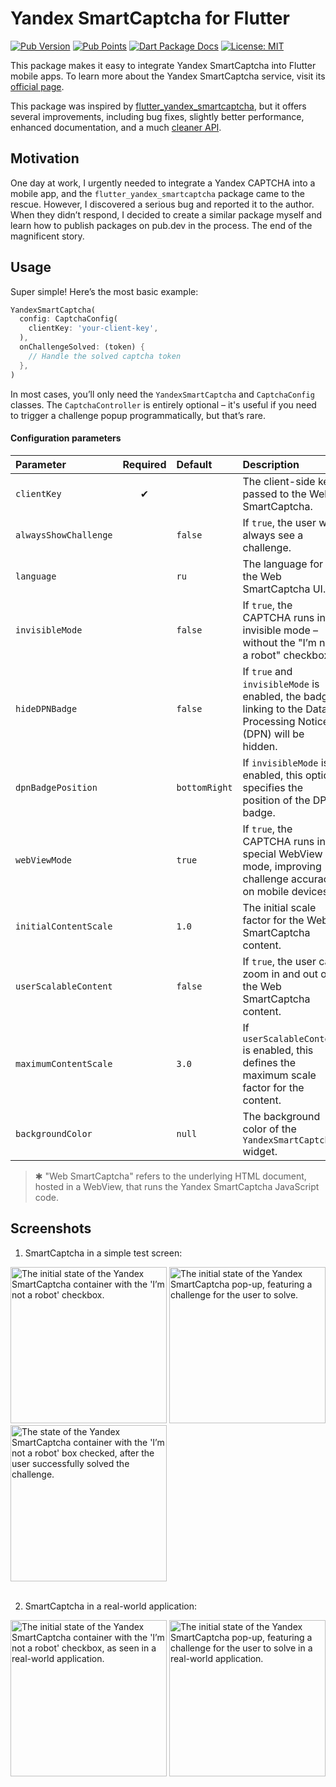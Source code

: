 # Yandex SmartCaptcha for Flutter

[![Pub Version](https://img.shields.io/pub/v/yandex_smart_captcha.svg?color=e97436)](https://pub.dev/packages/yandex_smart_captcha) [![Pub Points](https://img.shields.io/pub/points/yandex_smart_captcha.svg?color=53ab36)](https://pub.dev/packages/yandex_smart_captcha/score) [![Dart Package Docs](https://img.shields.io/badge/documentation-latest-blue.svg)](https://pub.dev/documentation/yandex_smart_captcha/latest) [![License: MIT](https://img.shields.io/badge/license-MIT-purple.svg)](https://opensource.org/licenses/MIT)

This package makes it easy to integrate Yandex SmartCaptcha into Flutter mobile apps. To learn more about the Yandex SmartCaptcha service, visit its [official page](https://yandex.cloud/en/services/smartcaptcha).

This package was inspired by [flutter_yandex_smartcaptcha](https://pub.dev/packages/flutter_yandex_smartcaptcha), but it offers several improvements, including bug fixes, slightly better performance, enhanced documentation, and a much [cleaner API](https://pub.dev/documentation/yandex_smart_captcha/latest/yandex_smart_captcha).

## Motivation

One day at work, I urgently needed to integrate a Yandex CAPTCHA into a mobile app, and the `flutter_yandex_smartcaptcha` package came to the rescue. However, I discovered a serious bug and reported it to the author. When they didn’t respond, I decided to create a similar package myself and learn how to publish packages on pub.dev in the process. The end of the magnificent story.


## Usage

Super simple! Here’s the most basic example:

```dart
YandexSmartCaptcha(
  config: CaptchaConfig(
    clientKey: 'your-client-key',
  ),
  onChallengeSolved: (token) {
    // Handle the solved captcha token
  },
)
```

In most cases, you’ll only need the `YandexSmartCaptcha` and `CaptchaConfig` classes. The `CaptchaController` is entirely optional – it's useful if you need to trigger a challenge popup programmatically, but that’s rare.

#### Configuration parameters
| Parameter | Required | Default | Description |
|:----------|:-----------:|:------------|:------------|
| `clientKey` | ✔ |  | The client-side key passed to the Web SmartCaptcha. |
| `alwaysShowChallenge` |  | `false` | If `true`, the user will always see a challenge. |
| `language` |  | `ru` | The language for the Web SmartCaptcha UI. |
| `invisibleMode` |  | `false` | If `true`, the CAPTCHA runs in invisible mode – without the "I’m not a robot" checkbox. |
| `hideDPNBadge` |  | `false` | If `true` and `invisibleMode` is enabled, the badge linking to the Data Processing Notice (DPN) will be hidden. |
| `dpnBadgePosition` |  | `bottomRight` | If `invisibleMode` is enabled, this option specifies the position of the DPN badge. |
| `webViewMode` |  | `true` | If `true`, the CAPTCHA runs in a special WebView mode, improving challenge accuracy on mobile devices. |
| `initialContentScale` |  | `1.0` | The initial scale factor for the Web SmartCaptcha content. |
| `userScalableContent` |  | `false` | If `true`, the user can zoom in and out of the Web SmartCaptcha content. |
| `maximumContentScale` |  | `3.0` | If `userScalableContent` is enabled, this defines the maximum scale factor for the content. |
| `backgroundColor` |  | `null` | The background color of the `YandexSmartCaptcha` widget. |

> ✱ "Web SmartCaptcha" refers to the underlying HTML document, hosted in a WebView, that runs the Yandex SmartCaptcha JavaScript code.


## Screenshots

1. SmartCaptcha in a simple test screen:

<div>
  <img
    src="https://raw.githubusercontent.com/yom-ko/yandex_smart_captcha/refs/heads/main/assets/images/screen_1.webp"
    alt="The initial state of the Yandex SmartCaptcha container with the 'I’m not a robot' checkbox."
    width="250">
  <img
    src="https://raw.githubusercontent.com/yom-ko/yandex_smart_captcha/refs/heads/main/assets/images/screen_2.webp"
    alt="The initial state of the Yandex SmartCaptcha pop-up, featuring a challenge for the user to solve."
    width="250">
  <img
    src="https://raw.githubusercontent.com/yom-ko/yandex_smart_captcha/refs/heads/main/assets/images/screen_3.webp"
    alt="The state of the Yandex SmartCaptcha container with the 'I’m not a robot' box checked, after the user successfully solved the challenge."
    width="250">
</div><br/>

2. SmartCaptcha in a real-world application:

<div>
  <img
    src="https://raw.githubusercontent.com/yom-ko/yandex_smart_captcha/refs/heads/main/assets/images/screen_laz_1.webp"
    alt="The initial state of the Yandex SmartCaptcha container with the 'I’m not a robot' checkbox, as seen in a real-world application."
    width="250">
  <img
    src="https://raw.githubusercontent.com/yom-ko/yandex_smart_captcha/refs/heads/main/assets/images/screen_laz_2.webp"
    alt="The initial state of the Yandex SmartCaptcha pop-up, featuring a challenge for the user to solve in a real-world application."
    width="250">
</div>
